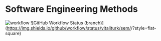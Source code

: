 # Software Engineering Methods
![workflow](https://github.com/vitaliturk/sem/actions/workflows/main.yml/badge.svg)
![GitHub Workflow Status (branch)](https://img.shields.io/github/workflow/status/vitaliturk/sem/<action name taken from main.yml>/<branch>?style=flat-square)
